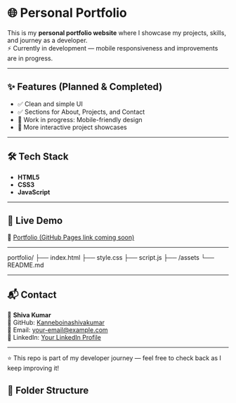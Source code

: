 # 🌐 Personal Portfolio

This is my **personal portfolio website** where I showcase my projects, skills, and journey as a developer.  
⚡ Currently in development — mobile responsiveness and improvements are in progress.  

---

## ✨ Features (Planned & Completed)
- ✅ Clean and simple UI  
- ✅ Sections for About, Projects, and Contact  
- 🔄 Work in progress: Mobile-friendly design  
- 🔄 More interactive project showcases  

---

## 🛠️ Tech Stack
- **HTML5**  
- **CSS3**  
- **JavaScript**  
<!-- Add React/Next.js/Tailwind here later when you integrate them -->

---

## 🚀 Live Demo
🔗 [Portfolio (GitHub Pages link coming soon)](#)  

---
portfolio/
├── index.html
├── style.css
├── script.js
├── /assets
└── README.md


---

## 📬 Contact
👤 **Shiva Kumar**  
🔗 GitHub: [Kanneboinashivakumar](https://github.com/Kanneboinashivakumar)  
📧 Email: your-email@example.com  
💼 LinkedIn: [Your LinkedIn Profile](https://linkedin.com/in/your-linkedin)  

---

⭐ This repo is part of my developer journey — feel free to check back as I keep improving it!


## 📂 Folder Structure
